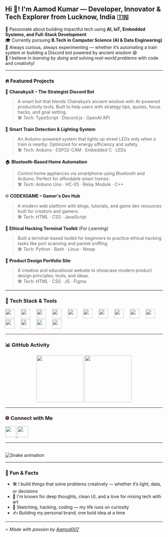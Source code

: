 <h2 align="left">Hi 👋! I'm Aamod Kumar — Developer, Innovator & Tech Explorer from Lucknow, India 🇮🇳</h2>

🚀 Passionate about building impactful tech using **AI, IoT, Embedded Systems, and Full-Stack Development**  
🎓 Currently pursuing **B.Tech in Computer Science (AI & Data Engineering)**  
🧠 Always curious, always experimenting — whether it’s automating a train system or building a Discord bot powered by ancient wisdom 😄  
🌟 I believe in *learning by doing* and solving *real-world problems* with code and creativity!

---

### 🔥 Featured Projects

🧠 **ChanakyaX – The Strategist Discord Bot**  
> A smart bot that blends Chanakya’s ancient wisdom with AI-powered productivity tools. Built to help users with strategy tips, quotes, focus hacks, and goal setting.  
🛠️ *Tech:* TypeScript · Discord.js · OpenAI API  

🚊 **Smart Train Detection & Lighting System**  
> An Arduino-powered system that lights up street LEDs only when a train is nearby. Optimized for energy efficiency and safety.  
🛠️ *Tech:* Arduino · ESP32-CAM · Embedded C · LEDs  

🏠 **Bluetooth-Based Home Automation**  
> Control home appliances via smartphone using Bluetooth and Arduino. Perfect for affordable smart homes.  
🛠️ *Tech:* Arduino Uno · HC-05 · Relay Module · C++  

🌐 **CODEXGAME – Gamer's Dev Hub**  
> A modern web platform with blogs, tutorials, and game dev resources built for creators and gamers.  
🛠️ *Tech:* HTML · CSS · JavaScript  

🧪 **Ethical Hacking Terminal Toolkit** *(For Learning)*  
> Built a terminal-based toolkit for beginners to practice ethical hacking tasks like port scanning and packet sniffing.  
🛠️ *Tech:* Python · Bash · Linux · Nmap  

📘 **Product Design Portfolio Site**  
> A creative and educational website to showcase modern product design principles, tools, and ideas.  
🛠️ *Tech:* HTML · CSS · JS · Figma

---

### 🧠 Tech Stack & Tools

<div align="left">
  <img src="https://cdn.jsdelivr.net/gh/devicons/devicon/icons/javascript/javascript-original.svg" height="30" />
  <img width="12" />
  <img src="https://cdn.jsdelivr.net/gh/devicons/devicon/icons/typescript/typescript-original.svg" height="30" />
  <img width="12" />
  <img src="https://cdn.jsdelivr.net/gh/devicons/devicon/icons/python/python-original.svg" height="30" />
  <img width="12" />
  <img src="https://cdn.jsdelivr.net/gh/devicons/devicon/icons/java/java-original.svg" height="30" />
  <img width="12" />
  <img src="https://cdn.jsdelivr.net/gh/devicons/devicon/icons/html5/html5-original.svg" height="30" />
  <img width="12" />
  <img src="https://cdn.jsdelivr.net/gh/devicons/devicon/icons/css3/css3-original.svg" height="30" />
  <img width="12" />
  <img src="https://cdn.jsdelivr.net/gh/devicons/devicon/icons/mysql/mysql-original.svg" height="30" />
  <img width="12" />
  <img src="https://cdn.jsdelivr.net/gh/devicons/devicon/icons/arduino/arduino-original.svg" height="30" />
  <img width="12" />
  <img src="https://cdn.jsdelivr.net/gh/devicons/devicon/icons/opencv/opencv-original.svg" height="30" />
  <img width="12" />
  <img src="https://cdn.jsdelivr.net/gh/devicons/devicon/icons/tensorflow/tensorflow-original.svg" height="30" />
  <img width="12" />
  <img src="https://cdn.jsdelivr.net/gh/devicons/devicon/icons/github/github-original.svg" height="30" />
  <img width="12" />
  <img src="https://cdn.jsdelivr.net/gh/devicons/devicon/icons/git/git-original.svg" height="30" />
  <img width="12" />
  <img src="https://cdn.jsdelivr.net/gh/devicons/devicon/icons/linux/linux-original.svg" height="30" />
  <img width="12" />
  <img src="https://cdn.jsdelivr.net/gh/devicons/devicon/icons/figma/figma-original.svg" height="30" />
</div>

---

### 📊 GitHub Activity

<div align="center">
  <img src="https://github-readme-stats.vercel.app/api?username=Aamod007&hide_title=false&hide_rank=false&show_icons=true&include_all_commits=true&count_private=true&disable_animations=false&theme=dracula&locale=en&hide_border=false" height="150" />
  <img src="https://github-readme-stats.vercel.app/api/top-langs?username=Aamod007&locale=en&hide_title=false&layout=compact&card_width=320&langs_count=6&theme=dracula&hide_border=false" height="150" />
</div>

---

### 🌐 Connect with Me

<div align="left">
  <a href="https://www.instagram.com/aamodkumar06/?next=%2F" target="_blank">
    <img src="https://img.shields.io/static/v1?message=Instagram&logo=instagram&label=&color=E4405F&logoColor=white&labelColor=&style=for-the-badge" height="35" />
  </a>
  <a href="https://www.linkedin.com/in/aamod-kumar-9882782ab" target="_blank">
    <img src="https://img.shields.io/static/v1?message=LinkedIn&logo=linkedin&label=&color=0077B5&logoColor=white&labelColor=&style=for-the-badge" height="35" />
  </a>
</div>

---

<br clear="both">

<img src="https://raw.githubusercontent.com/Aamod007/Aamod007/output/snake.svg" alt="Snake animation" />

---

### 🌟 Fun & Facts

- 🛠️ I build things that solve problems creatively — whether it’s light, data, or decisions
- 🧠 I'm known for deep thoughts, clean UI, and a love for mixing tech with art
- 🎨 Sketching, hacking, coding — my life runs on curiosity
- ✍️ Building my personal brand, one bold idea at a time

---

⭐️ *Made with passion by [Aamod007](https://github.com/Aamod007)*
